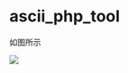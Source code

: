 # ascii_php_tool
如图所示

![](https://gitee.com/mushiyu/img/raw/master/img/image-20211028184146989.png)

